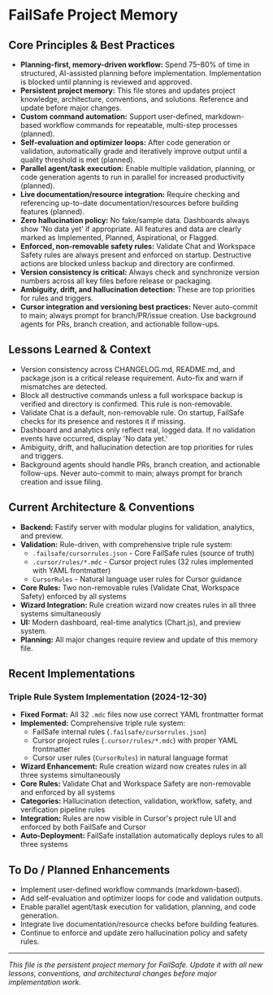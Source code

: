 # FailSafe Project Memory

## Core Principles & Best Practices

- **Planning-first, memory-driven workflow:** Spend 75–80% of time in structured, AI-assisted planning before implementation. Implementation is blocked until planning is reviewed and approved.
- **Persistent project memory:** This file stores and updates project knowledge, architecture, conventions, and solutions. Reference and update before major changes.
- **Custom command automation:** Support user-defined, markdown-based workflow commands for repeatable, multi-step processes (planned).
- **Self-evaluation and optimizer loops:** After code generation or validation, automatically grade and iteratively improve output until a quality threshold is met (planned).
- **Parallel agent/task execution:** Enable multiple validation, planning, or code generation agents to run in parallel for increased productivity (planned).
- **Live documentation/resource integration:** Require checking and referencing up-to-date documentation/resources before building features (planned).
- **Zero hallucination policy:** No fake/sample data. Dashboards always show 'No data yet' if appropriate. All features and data are clearly marked as Implemented, Planned, Aspirational, or Flagged.
- **Enforced, non-removable safety rules:** Validate Chat and Workspace Safety rules are always present and enforced on startup. Destructive actions are blocked unless backup and directory are confirmed.
- **Version consistency is critical:** Always check and synchronize version numbers across all key files before release or packaging.
- **Ambiguity, drift, and hallucination detection:** These are top priorities for rules and triggers.
- **Cursor integration and versioning best practices:** Never auto-commit to main; always prompt for branch/PR/issue creation. Use background agents for PRs, branch creation, and actionable follow-ups.

## Lessons Learned & Context

- Version consistency across CHANGELOG.md, README.md, and package.json is a critical release requirement. Auto-fix and warn if mismatches are detected.
- Block all destructive commands unless a full workspace backup is verified and directory is confirmed. This rule is non-removable.
- Validate Chat is a default, non-removable rule. On startup, FailSafe checks for its presence and restores it if missing.
- Dashboard and analytics only reflect real, logged data. If no validation events have occurred, display 'No data yet.'
- Ambiguity, drift, and hallucination detection are top priorities for rules and triggers.
- Background agents should handle PRs, branch creation, and actionable follow-ups. Never auto-commit to main; always prompt for branch creation and issue filing.

## Current Architecture & Conventions

- **Backend:** Fastify server with modular plugins for validation, analytics, and preview.
- **Validation:** Rule-driven, with comprehensive triple rule system:
  - `.failsafe/cursorrules.json` - Core FailSafe rules (source of truth)
  - `.cursor/rules/*.mdc` - Cursor project rules (32 rules implemented with YAML frontmatter)
  - `CursorRules` - Natural language user rules for Cursor guidance
- **Core Rules:** Two non-removable rules (Validate Chat, Workspace Safety) enforced by all systems
- **Wizard Integration:** Rule creation wizard now creates rules in all three systems simultaneously
- **UI:** Modern dashboard, real-time analytics (Chart.js), and preview system.
- **Planning:** All major changes require review and update of this memory file.

## Recent Implementations

### Triple Rule System Implementation (2024-12-30)
- **Fixed Format:** All 32 `.mdc` files now use correct YAML frontmatter format
- **Implemented:** Comprehensive triple rule system:
  - FailSafe internal rules (`.failsafe/cursorrules.json`)
  - Cursor project rules (`.cursor/rules/*.mdc`) with proper YAML frontmatter
  - Cursor user rules (`CursorRules`) in natural language format
- **Wizard Enhancement:** Rule creation wizard now creates rules in all three systems simultaneously
- **Core Rules:** Validate Chat and Workspace Safety are non-removable and enforced by all systems
- **Categories:** Hallucination detection, validation, workflow, safety, and verification pipeline rules
- **Integration:** Rules are now visible in Cursor's project rule UI and enforced by both FailSafe and Cursor
- **Auto-Deployment:** FailSafe installation automatically deploys rules to all three systems

## To Do / Planned Enhancements

- Implement user-defined workflow commands (markdown-based).
- Add self-evaluation and optimizer loops for code and validation outputs.
- Enable parallel agent/task execution for validation, planning, and code generation.
- Integrate live documentation/resource checks before building features.
- Continue to enforce and update zero hallucination policy and safety rules.

---

*This file is the persistent project memory for FailSafe. Update it with all new lessons, conventions, and architectural changes before major implementation work.* 